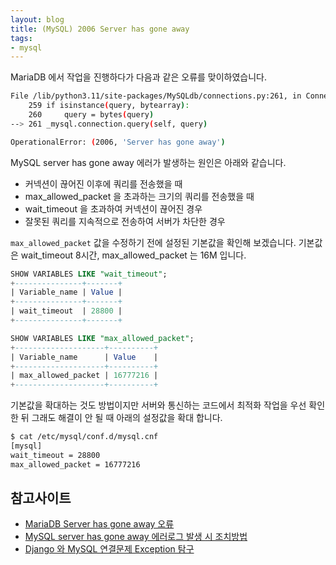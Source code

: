 ```yaml
---
layout: blog
title: (MySQL) 2006 Server has gone away
tags:
- mysql
---
```


MariaDB 에서 작업을 진행하다가 다음과 같은 오류를 맞이하였습니다.
```bash
File /lib/python3.11/site-packages/MySQLdb/connections.py:261, in Connection.query(self, query)
    259 if isinstance(query, bytearray):
    260     query = bytes(query)
--> 261 _mysql.connection.query(self, query)

OperationalError: (2006, 'Server has gone away')
```

MySQL server has gone away 에러가 발생하는 원인은 아래와 같습니다.   
- 커넥션이 끊어진 이후에 쿼리를 전송했을 때 
- max_allowed_packet 을 초과하는 크기의 쿼리를 전송했을 때 
- wait_timeout 을 초과하여 커넥션이 끊어진 경우 
- 잘못된 쿼리를 지속적으로 전송하여 서버가 차단한 경우 

`max_allowed_packet` 값을 수정하기 전에 설정된 기본값을 확인해 보겠습니다. 기본값은 wait_timeout 8시간, max_allowed_packet 는 16M 입니다.
```sql
SHOW VARIABLES LIKE "wait_timeout";
+---------------+-------+
| Variable_name | Value |
+---------------+-------+
| wait_timeout  | 28800 |
+---------------+-------+

SHOW VARIABLES LIKE "max_allowed_packet";
+--------------------+----------+
| Variable_name      | Value    |
+--------------------+----------+
| max_allowed_packet | 16777216 |
+--------------------+----------+
```

기본값을 확대하는 것도 방법이지만 서버와 통신하는 코드에서 최적화 작업을 우선 확인한 뒤 그래도 해결이 안 될 때 아래의 설정값을 확대 합니다.
```bash
$ cat /etc/mysql/conf.d/mysql.cnf
[mysql]  
wait_timeout = 28800 
max_allowed_packet = 16777216 
```

## 참고사이트
- [MariaDB Server has gone away 오류](https://xshine.tistory.com/320)
- [MySQL server has gone away 에러로그 발생 시 조치방법](https://blog.naver.com/didim365_/220213486050)
- [Django 와 MySQL 연결문제 Exception 탐구](https://jakpentest.tistory.com/entry/Django%EC%99%80-MySQL%EC%9D%98-Connection-%ED%83%90%EA%B5%AC%ED%95%98%EA%B8%B0)